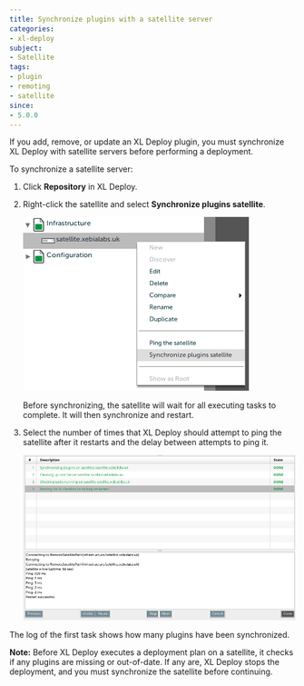 ```yaml
---
title: Synchronize plugins with a satellite server
categories:
- xl-deploy
subject:
- Satellite
tags:
- plugin
- remoting
- satellite
since:
- 5.0.0
---
```


If you add, remove, or update an XL Deploy plugin, you must synchronize XL Deploy with satellite servers before performing a deployment.

To synchronize a satellite server:

1. Click **Repository** in XL Deploy.
2. Right-click the satellite and select **Synchronize plugins satellite**.

    ![Synchronize plugins satellite](images/synchronize-a-satellite.png)

    Before synchronizing, the satellite will wait for all executing tasks to complete. It will then synchronize and restart.

3. Select the number of times that XL Deploy should attempt to ping the satellite after it restarts and the delay between attempts to ping it.

    ![image](images/synchronize-a-satellite-result.png)

The log of the first task shows how many plugins have been synchronized.

**Note:** Before XL Deploy executes a deployment plan on a satellite, it checks if any plugins are missing or out-of-date. If any are, XL Deploy stops the deployment, and you must synchronize the satellite before continuing.
